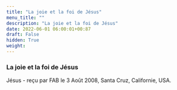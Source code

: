```yaml
---
title: "La joie et la foi de Jésus"
menu_title: ""
description: "La joie et la foi de Jésus"
date: 2022-06-01 06:00:01+00:87
draft: False
hidden: True
weight:
---
```

### La joie et la foi de Jésus

Jésus - reçu par FAB le 3 Août 2008, Santa Cruz, Californie, USA.



